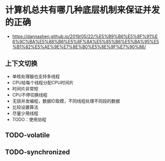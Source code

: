 # 计算机总共有哪几种底层机制来保证并发的正确
- https://dannashen.github.io/2019/05/22/%E5%B9%B6%E5%8F%91%E6%9C%BA%E5%88%B6%E5%8F%8A%E5%85%B6%E5%BA%95%E5%B1%82%E5%AE%9E%E7%8E%B0%E5%8E%9F%E7%90%86/

## 上下文切换
- 单核处理器也支持多线程
- CPU给每个线程分配CPU时间片
- 时间片非常短
- CPU不停切换线程
- 无锁并发编程，数据ID取模，不同线程处理不同段的数据
- 比较设置算法
- 尽量少用线程
- TODO：使用协程

## TODO-volatile

## TODO-synchronized

